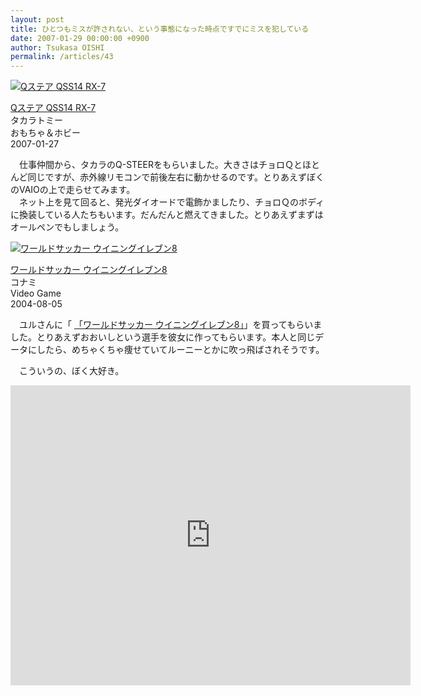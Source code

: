 ```yaml
---
layout: post
title: ひとつもミスが許されない、という事態になった時点ですでにミスを犯している
date: 2007-01-29 00:00:00 +0900
author: Tsukasa OISHI
permalink: /articles/43
---
```



 [![Qステア QSS14 RX-7](https://images-na.ssl-images-amazon.com/images/I/41JtXUTD-kL._SL160_.jpg "Qステア QSS14 RX-7")](http://www.amazon.co.jp/%E3%82%BF%E3%82%AB%E3%83%A9%E3%83%88%E3%83%9F%E3%83%BC-Q%E3%82%B9%E3%83%86%E3%82%A2-QSS14-RX-7/dp/B000KE58LW%3FSubscriptionId%3DAKIAIKJECTBTL3JTYTKA%26tag%3Dkaeruspoon-22%26linkCode%3Dxm2%26camp%3D2025%26creative%3D165953%26creativeASIN%3DB000KE58LW)  

 [Qステア QSS14 RX-7](http://www.amazon.co.jp/%E3%82%BF%E3%82%AB%E3%83%A9%E3%83%88%E3%83%9F%E3%83%BC-Q%E3%82%B9%E3%83%86%E3%82%A2-QSS14-RX-7/dp/B000KE58LW%3FSubscriptionId%3DAKIAIKJECTBTL3JTYTKA%26tag%3Dkaeruspoon-22%26linkCode%3Dxm2%26camp%3D2025%26creative%3D165953%26creativeASIN%3DB000KE58LW)  
タカラトミー  
おもちゃ＆ホビー  
2007-01-27  

　仕事仲間から、タカラのQ-STEERをもらいました。大きさはチョロＱとほとんど同じですが、赤外線リモコンで前後左右に動かせるのです。とりあえずぼくのVAIOの上で走らせてみます。  
　ネット上を見て回ると、発光ダイオードで電飾かましたり、チョロＱのボディに換装している人たちもいます。だんだんと燃えてきました。とりあえずまずはオールペンでもしましょう。  

 [![ワールドサッカー ウイニングイレブン8](https://images-na.ssl-images-amazon.com/images/I/51NXT2W0WML._SL160_.jpg "ワールドサッカー ウイニングイレブン8")](http://www.amazon.co.jp/%E3%82%B3%E3%83%8A%E3%83%9F-%E3%83%AF%E3%83%BC%E3%83%AB%E3%83%89%E3%82%B5%E3%83%83%E3%82%AB%E3%83%BC-%E3%82%A6%E3%82%A4%E3%83%8B%E3%83%B3%E3%82%B0%E3%82%A4%E3%83%AC%E3%83%96%E3%83%B38/dp/B00028EV14%3FSubscriptionId%3DAKIAIKJECTBTL3JTYTKA%26tag%3Dkaeruspoon-22%26linkCode%3Dxm2%26camp%3D2025%26creative%3D165953%26creativeASIN%3DB00028EV14)  

 [ワールドサッカー ウイニングイレブン8](http://www.amazon.co.jp/%E3%82%B3%E3%83%8A%E3%83%9F-%E3%83%AF%E3%83%BC%E3%83%AB%E3%83%89%E3%82%B5%E3%83%83%E3%82%AB%E3%83%BC-%E3%82%A6%E3%82%A4%E3%83%8B%E3%83%B3%E3%82%B0%E3%82%A4%E3%83%AC%E3%83%96%E3%83%B38/dp/B00028EV14%3FSubscriptionId%3DAKIAIKJECTBTL3JTYTKA%26tag%3Dkaeruspoon-22%26linkCode%3Dxm2%26camp%3D2025%26creative%3D165953%26creativeASIN%3DB00028EV14)  
コナミ  
Video Game  
2004-08-05  

　ユルさんに「 [「ワールドサッカー ウイニングイレブン8」](http://www.amazon.co.jp/%E3%82%B3%E3%83%8A%E3%83%9F-%E3%83%AF%E3%83%BC%E3%83%AB%E3%83%89%E3%82%B5%E3%83%83%E3%82%AB%E3%83%BC-%E3%82%A6%E3%82%A4%E3%83%8B%E3%83%B3%E3%82%B0%E3%82%A4%E3%83%AC%E3%83%96%E3%83%B38/dp/B00028EV14%3FSubscriptionId%3DAKIAIKJECTBTL3JTYTKA%26tag%3Dkaeruspoon-22%26linkCode%3Dxm2%26camp%3D2025%26creative%3D165953%26creativeASIN%3DB00028EV14)」を買ってもらいました。とりあえずおおいしという選手を彼女に作ってもらいます。本人と同じデータにしたら、めちゃくちゃ痩せていてルーニーとかに吹っ飛ばされそうです。  

　こういうの、ぼく大好き。  

<iframe width="640" height="480" src="https://www.youtube.com/embed/hrqWK9Oy7aA" frameborder="0" allowfullscreen></iframe>  
